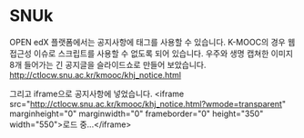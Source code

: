# SNUk
OPEN edX 플랫폼에서는 공지사항에 태그를 사용할 수 있습니다.
K-MOOC의 경우 웹접근성 이슈로 스크립트를 사용할 수 없도록 되어 있습니다.
우주와 생명 캡쳐한 이미지 8개 들어가는 긴 공지글을 슬라이드쇼로 만들어 보았습니다.
http://ctlocw.snu.ac.kr/kmooc/khj_notice.html

그리고 iframe으로 공지사항에 넣었습니다.
&lt;iframe src="http://ctlocw.snu.ac.kr/kmooc/khj_notice.html?wmode=transparent" marginheight="0" marginwidth="0" frameborder="0" height="350" width="550"&gt;로드 중...&lt;/iframe&gt;
